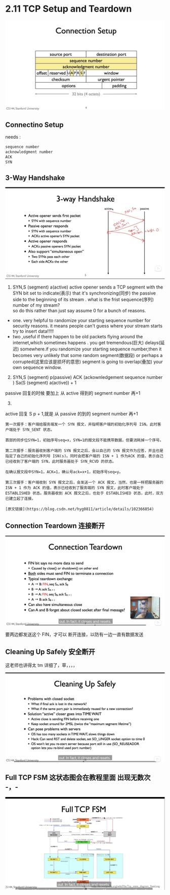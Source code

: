 # 2.11 TCP Setup and Teardown

![](./2.11%20TCP%20Setup%20and%20Teardown_0.png)

## Connectino Setup

needs :

```
sequence number
acknowledgment number
ACK
SYN
```

## 3-Way Handshake

![](./2.11%20TCP%20Setup%20and%20Teardown_1.png)

1. SYN,S (segment) a(active)
   active opener sends a TCP segment with the SYN bit set to indicate(表示) that it's synchronizing(同步) the passive side to the beginning of its stream . what is the frist sequence(序列) number of my stream?  
   so do this rather than just say assume 0 for a bunch of reasons.

- one. very helpful to randomize your starting sequence number for security reasons.
  it means people can't guess where your stream starts try to insert data!!!!!
- two ,useful if there happen to be old packets flying around the internet,which sometimes happens . you get tremendous(巨大) delays(延迟) somewhere.if you randomize your starting sequence number,then it becomes very unlikely that some random segment(数据段) or perhaps a corrupted(这里应该是损坏的意思) segment is going to overlap(叠加) your own sequence window.

2.  SYN,S (segment) p(passive)
    ACK (ackownledgement sequence number )
    Sa(S (segment) a(active)) + 1

passive 回复的时候 要加上 从 active 得到的 segment number 再+1

3.

active 回复 S p + 1,就是 从 passive 的到的 segment number 再+1

```
第一次握手：客户端给服务端发一个 SYN 报文，并指明客户端的初始化序列号 ISN。此时客户端处于 SYN_SENT 状态。

首部的同步位SYN=1，初始序号seq=x，SYN=1的报文段不能携带数据，但要消耗掉一个序号。

第二次握手：服务器收到客户端的 SYN 报文之后，会以自己的 SYN 报文作为应答，并且也是指定了自己的初始化序列号 ISN(s)。同时会把客户端的 ISN + 1 作为ACK 的值，表示自己已经收到了客户端的 SYN，此时服务器处于 SYN_RCVD 的状态。

在确认报文段中SYN=1，ACK=1，确认号ack=x+1，初始序号seq=y。

第三次握手：客户端收到 SYN 报文之后，会发送一个 ACK 报文，当然，也是一样把服务器的 ISN + 1 作为 ACK 的值，表示已经收到了服务端的 SYN 报文，此时客户端处于 ESTABLISHED 状态。服务器收到 ACK 报文之后，也处于 ESTABLISHED 状态，此时，双方已建立起了连接。

[原文链接](https://blog.csdn.net/hyg0811/article/details/102366854)
```

## Connection Teardown 连接断开

![](./2.11%20TCP%20Setup%20and%20Teardown_2.png)

要两边都发送这个 FIN，才可以 断开连接，以防有一边一直有数据发送

## Cleaning Up Safely 安全断开

这老师也讲得太 tm 详细了，草，，，，

![](./2.11%20TCP%20Setup%20and%20Teardown_3.png)

## Full TCP FSM 这状态图会在教程里面 出现无数次 -，-

![](./2.11%20TCP%20Setup%20and%20Teardown_4.png)
